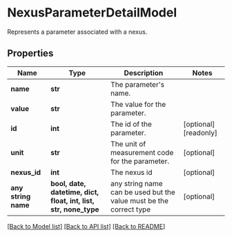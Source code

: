 # NexusParameterDetailModel

Represents a parameter associated with a nexus.

## Properties
Name | Type | Description | Notes
------------ | ------------- | ------------- | -------------
**name** | **str** | The parameter&#39;s name. | 
**value** | **str** | The value for the parameter. | 
**id** | **int** | The id of the parameter. | [optional] [readonly] 
**unit** | **str** | The unit of measurement code for the parameter. | [optional] 
**nexus_id** | **int** | The nexus id | [optional] 
**any string name** | **bool, date, datetime, dict, float, int, list, str, none_type** | any string name can be used but the value must be the correct type | [optional]

[[Back to Model list]](../README.md#documentation-for-models) [[Back to API list]](../README.md#documentation-for-api-endpoints) [[Back to README]](../README.md)


